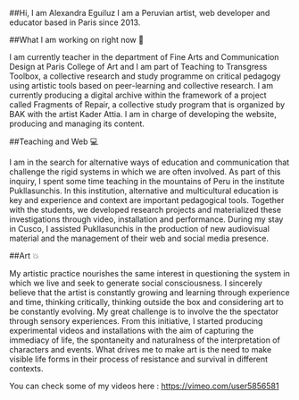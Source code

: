 
##Hi, I am Alexandra Eguiluz I am a Peruvian artist, web developer and educator based in Paris since 2013.

##What I am working on right now 👀

I am currently teacher in the department of Fine Arts and Communication Design at Paris College of Art and I am part of Teaching to Transgress Toolbox, a collective research and study programme on critical pedagogy using artistic tools based on peer-learning and collective research. I am currently producing a digital archive within the framework of a project called Fragments of Repair, a collective study program that is organized by BAK with the artist Kader Attia. I am in charge of developing the website, producing and managing its content.

##Teaching and Web 💻

I am in the search for alternative ways of education and communication that challenge the rigid systems in which we are often involved. As part of this inquiry, I spent some time teaching in the mountains of Peru in the institute Pukllasunchis. In this institution, alternative and multicultural education is key and experience and context are important pedagogical tools. Together with the students, we developed research projects and materialized these investigations through video, installation and performance. During my stay in Cusco, I assisted Pukllasunchis in the production of new audiovisual material and the management of their web and social media presence.

##Art 💥

My artistic practice nourishes the same interest in questioning the system in which we live and seek to generate social consciousness. I sincerely believe that the artist is constantly growing and learning through experience and time, thinking critically, thinking outside the box and considering art to be constantly evolving. My great challenge is to involve the the spectator through sensory experiences. From this initiative, I started producing experimental videos and installations with the aim of capturing the immediacy of life, the spontaneity and naturalness of the interpretation of characters and events. What drives me to make art is the need to make visible life forms in their process of resistance and survival in different contexts. 

You can check some of my videos here : https://vimeo.com/user5856581
